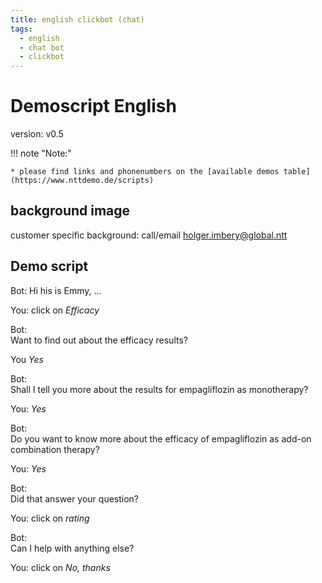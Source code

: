 ```yaml
---
title: english clickbot (chat)
tags:
  - english
  - chat bot
  - clickbot
---
```


# Demoscript English
version: v0.5

!!! note "Note:"

    * please find links and phonenumbers on the [available demos table](https://www.nttdemo.de/scripts)

## background image
customer specific background: call/email holger.imbery@global.ntt

## Demo script
Bot:
Hi his is Emmy, ...   

You: click on *Efficacy*

Bot:   
Want to find out about the efficacy results?

You *Yes*

Bot:   
Shall I tell you more about the results for empagliflozin as monotherapy?

You: *Yes*

Bot:   
Do you want to know more about the efficacy of empagliflozin as add-on combination therapy?

You: *Yes*

Bot:   
Did that answer your question?

You:  click on *rating*

Bot:   
Can I help with anything else?

You: click on *No, thanks*


